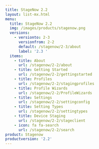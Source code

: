 ```yaml
---
title: StageNow 2.2
layout: list-mx.html
menu:
  title: StageNow 2.2
  img: /images/products/stagenow.png
  versions:
    - versionto: 2-3
      versionfrom: 2-2
      default: /stagenow/2-3/about
      label: '2.3 '
  items:
    - title: About
      url: /stagenow/2-2/about
    - title: Getting Started
      url: /stagenow/2-2/gettingstarted
    - title: Profiles
      url: /stagenow/2-2/stagingprofiles
    - title: Profile Wizards
      url: /stagenow/2-2/ProfileWizards
    - title: Settings
      url: /stagenow/2-2/settingconfig
    - title: Setting Types
      url: /stagenow/2-2/settingtypes
    - title: Device Staging
      url: /stagenow/2-2/stageclient
    - icon: fa fa-search
      url: /stagenow/2-2/search
product: Stagenow
productversion: '2.2'
---
```










